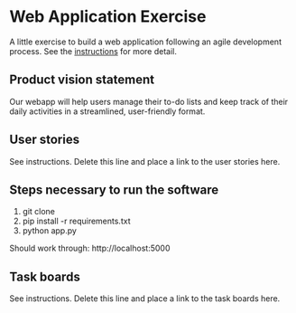 # Web Application Exercise

A little exercise to build a web application following an agile development process. See the [instructions](instructions.md) for more detail.

## Product vision statement

Our webapp will help users manage their to-do lists and keep track of their daily activities in a streamlined, user-friendly format.

## User stories

See instructions. Delete this line and place a link to the user stories here.

## Steps necessary to run the software

1. git clone <your-repo-url>
2. pip install -r requirements.txt
3. python app.py

Should work through: http://localhost:5000


## Task boards

See instructions. Delete this line and place a link to the task boards here.